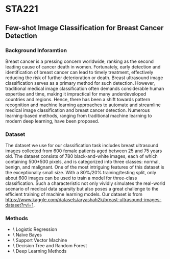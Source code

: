 # STA221
## Few-shot Image Classification for Breast Cancer Detection

### Background Inforamtion

Breast cancer is a pressing concern worldwide, ranking as the second leading cause of cancer death in women. Fortunately, early detection and identification of breast cancer can lead to timely treatment, effectively reducing the risk of further deterioration or death. Breast ultrasound image classification serves as a primary method for such detection. However, traditional medical image classification often demands considerable human expertise and time, making it impractical for many underdeveloped countries and regions. Hence, there has been a shift towards pattern recognition and machine learning approaches to automate and streamline medical image classification and breast cancer detection. Numerous learning-based methods, ranging from traditional machine learning to modern deep learning, have been proposed.

### Dataset 

The dataset we use for our classification task includes breast ultrasound images collected from 600 female patients aged between 25 and 75 years old. The dataset consists of 780 black-and-white images, each of which containing 500*500 pixels, and is categorized into three classes: normal, benign, and malignant. One of the most intriguing features of this dataset is the exceptionally small size. With a 80\%/20\% training/testing split, only about 600 images can be used to train a model for three-class classification. Such a characteristic not only vividly simulates the real-world scenario of medical data sparsity but also poses a great challenge to the efficient training of machine learning models.
Our dataset is from https://www.kaggle.com/datasets/aryashah2k/breast-ultrasound-images-dataset?rvi=1.

### Methods

- \ Logistic Regression
- \ Naïve Bayes
- \ Support Vector Machine
- \ Decision Tree and Random Forest
- \ Deep Learning Methods
